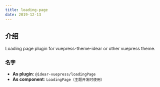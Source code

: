 ```yaml
---
title: loading-page
date: 2019-12-13
---
```


## 介绍

Loading page plugin for vuepress-theme-idear or other vuepress theme.

### 名字

- **As plugin**: `@idear-vuepress/loadingPage`
- **As component**: `LoadingPage（主题开发时使用）`